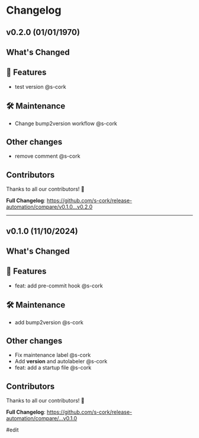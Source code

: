 # Changelog

## v0.2.0 (01/01/1970)
## What's Changed
## 🚀 Features

- test version @s-cork

## 🛠 Maintenance

- Change bump2version workflow @s-cork

## Other changes

- remove comment @s-cork

## Contributors
Thanks to all our contributors! 🎉

**Full Changelog**: https://github.com/s-cork/release-automation/compare/v0.1.0...v0.2.0

---

## v0.1.0 (11/10/2024)
## What's Changed
## 🚀 Features

- feat: add pre-commit hook @s-cork

## 🛠 Maintenance

- add bump2version @s-cork

## Other changes

- Fix maintenance label @s-cork
- Add __version__ and autolabeler @s-cork
- feat: add a startup file @s-cork

## Contributors
Thanks to all our contributors! 🎉

**Full Changelog**: https://github.com/s-cork/release-automation/compare/...v0.1.0

#edit

